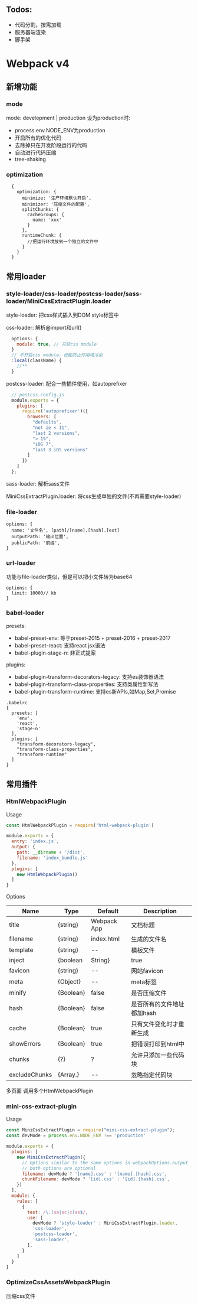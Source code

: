 ## Todos:
  - 代码分割，按需加载
  - 服务器端渲染
  - 脚手架

# Webpack v4

## 新增功能

### mode
mode: development | production
设为production时:
  - process.env.NODE_ENV为production
  - 开启所有的优化代码
  - 去除掉只在开发阶段运行的代码
  - 自动进行代码压缩
  - tree-shaking

### optimization
```
  {
    optimization: {
      minimize: '生产环境默认开启',
      minimizer: '压缩文件的配置',
      splitChunks: {
        cacheGroups: {
          name: 'xxx'
        }
      },
      runtimeChunk: {
        //把运行环境放到一个独立的文件中
      }
    }
  }
```

## 常用loader

### style-loader/css-loader/postcss-loader/sass-loader/MiniCssExtractPlugin.loader
style-loader: 把css样式插入到DOM style标签中

css-loader: 解析@import和url()
```js
  options: {
    module: true, // 开启css module
  }
  // 不开启css module，也能防止作用域污染
  :local(className) {
    //**
  }
```
postcss-loader: 配合一些插件使用，如autoprefixer
```js
  // postcss.config.js
  module.exports = {
    plugins: [
      require('autoprefixer')({
        browsers: [
          "defaults",
          "not ie < 11",
          "last 2 versions",
          "> 1%",
          "iOS 7",
          "last 3 iOS versions"
        ]
      })
    ]
  };
```

sass-loader: 解析sass文件

MiniCssExtractPlugin.loader: 将css生成单独的文件(不再需要style-loader)

### file-loader
```
options: {
  name: '文件名', [path]/[name].[hash].[ext]
  outputPath: '输出位置',
  publicPath: '前缀',
}
```

### url-loader
功能与file-loader类似，但是可以把小文件转为base64
```
options: {
  limit: 10000// kb
}
```

### babel-loader
presets:
- babel-preset-env: 等于preset-2015 + preset-2016 + preset-2017
- babel-preset-react: 支持react jsx语法
- babel-plugin-stage-n: 非正式提案

plugins: 
- babel-plugin-transform-decorators-legacy: 支持es装饰器语法
- babel-plugin-transform-class-properties: 支持类属性新写法
- babel-plugin-transform-runtime: 支持es新APIs,如Map,Set,Promise

```
.babelrc
{
  presets: [
    'env',
    'react',
    'stage-n'
  ],
  plugins: [
    "transform-decorators-legacy",
    "transform-class-properties",
    "transform-runtime"
  ]
}
```

## 常用插件

### HtmlWebpackPlugin

Usage
```js
const HtmlWebpackPlugin = require('html-webpack-plugin')

module.exports = {
  entry: 'index.js',
  output: {
    path: __dirname + '/dist',
    filename: 'index_bundle.js'
  },
  plugins: [
    new HtmlWebpackPlugin()
  ]
}

```
Options

Name | Type | Default | Description
--- | --- | --- | ---
title | {string} | Webpack App | 文档标题
filename | {string} | index.html | 生成的文件名
template | {string} | -- | 模板文件
inject | {boolean|String} | true | javascript文件插入的位置(head|body)
favicon | {string} | -- | 网站favicon
meta | {Object} | -- | meta标签
minify | {Boolean} | false | 是否压缩文件
hash | {Boolean} | false | 是否所有的文件地址都加hash
cache | {Boolean} | true | 只有文件变化时才重新生成
showErrors | {Boolean} | true | 把错误打印到html中
chunks | {?} | ? | 允许只添加一些代码块
excludeChunks | {Array.<string>} | -- | 忽略指定代码块

多页面
调用多个HtmlWebpackPlugin

### mini-css-extract-plugin

Usage
```js
const MiniCssExtractPlugin = require("mini-css-extract-plugin");
const devMode = process.env.NODE_ENV !== 'production'

module.exports = {
  plugins: [
    new MiniCssExtractPlugin({
      // Options similar to the same options in webpackOptions.output
      // both options are optional
      filename: devMode ? '[name].css' : '[name].[hash].css',
      chunkFilename: devMode ? '[id].css' : '[id].[hash].css',
    })
  ],
  module: {
    rules: [
      {
        test: /\.(sa|sc|c)ss$/,
        use: [
          devMode ? 'style-loader' : MiniCssExtractPlugin.loader,
          'css-loader',
          'postcss-loader',
          'sass-loader',
        ],
      }
    ]
  }
}
```

### OptimizeCssAssetsWebpackPlugin
压缩css文件
